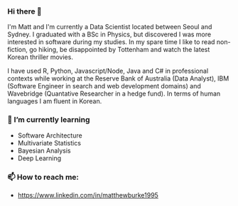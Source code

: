 ### Hi there 👋

I'm Matt and I'm currently a Data Scientist located between Seoul and Sydney. I graduated with a BSc in Physics, but discovered I was more interested in software during my studies. In my spare time I like to read non-fiction, go hiking, be disappointed by Tottenham and watch the latest Korean thriller movies.

I have used R, Python, Javascript/Node, Java and C# in professional contexts while working at the Reserve Bank of Australia (Data Analyst), IBM (Software Engineer in search and web development domains) and Wavebridge (Quantative Researcher in a hedge fund). In terms of human languages I am fluent in Korean. 

### 🌱 I’m currently learning
- Software Architecture
- Multivariate Statistics
- Bayesian Analysis
- Deep Learning


### 📫 How to reach me:
-  https://www.linkedin.com/in/matthewburke1995

<!--
**MatthewBurke1995/MatthewBurke1995** is a ✨ _special_ ✨ repository because its `README.md` (this file) appears on your GitHub profile.

Here are some ideas to get you started:

- 🔭 I’m currently working on ...
- 🌱 I’m currently learning ...
- 👯 I’m looking to collaborate on ...
- 🤔 I’m looking for help with ...
- 💬 Ask me about ...
- 📫 How to reach me: ...
- 😄 Pronouns: ...
- ⚡ Fun fact: ...
-->

